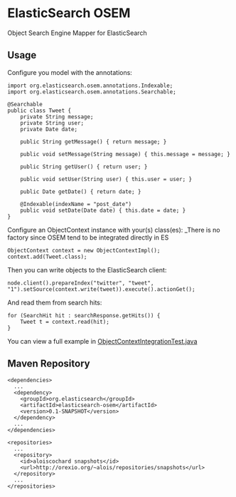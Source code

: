 # ElasticSearch OSEM

Object Search Engine Mapper for ElasticSearch

## Usage

Configure you model with the annotations:

    import org.elasticsearch.osem.annotations.Indexable;
    import org.elasticsearch.osem.annotations.Searchable;

    @Searchable
    public class Tweet {
        private String message;
        private String user;
        private Date date;

        public String getMessage() { return message; }

        public void setMessage(String message) { this.message = message; }

        public String getUser() { return user; }

        public void setUser(String user) { this.user = user; }

        public Date getDate() { return date; }

        @Indexable(indexName = "post_date")
        public void setDate(Date date) { this.date = date; }
    }

Configure an ObjectContext instance with your(s) class(es):
_There is no factory since OSEM tend to be integrated directly in ES

    ObjectContext context = new ObjectContextImpl();
    context.add(Tweet.class);

Then you can write objects to the ElasticSearch client:

    node.client().prepareIndex("twitter", "tweet", "1").setSource(context.write(tweet)).execute().actionGet();


And read them from search hits:

    for (SearchHit hit : searchResponse.getHits()) {
        Tweet t = context.read(hit);
    }
    
You can view a full example in [ObjectContextIntegrationTest.java](https://github.com/aloiscochard/elasticsearch-osem/blob/master/src/test/java/org/elasticsearch/osem/integration/ObjectContextIntegrationTest.java)

## Maven Repository

    <dependencies>
      ...
      <dependency>
        <groupId>org.elasticsearch</groupId>
        <artifactId>elasticsearch-osem</artifactId>
        <version>0.1-SNAPSHOT</version>
      </dependency>
      ...
    </dependencies>

    <repositories>
      ...
      <repository>
        <id>aloiscochard snapshots</id>
        <url>http://orexio.org/~alois/repositories/snapshots</url>
      </repository>
      ...
    </repositories>

